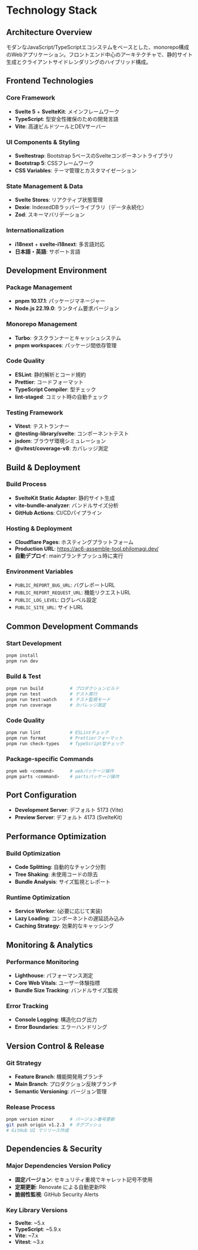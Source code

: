 # Technology Stack

## Architecture Overview

モダンなJavaScript/TypeScriptエコシステムをベースとした、monorepo構成のWebアプリケーション。フロントエンド中心のアーキテクチャで、静的サイト生成とクライアントサイドレンダリングのハイブリッド構成。

## Frontend Technologies

### Core Framework

- **Svelte 5** + **SvelteKit**: メインフレームワーク
- **TypeScript**: 型安全性確保のための開発言語
- **Vite**: 高速ビルドツールとDEVサーバー

### UI Components & Styling

- **Sveltestrap**: Bootstrap 5ベースのSvelteコンポーネントライブラリ
- **Bootstrap 5**: CSSフレームワーク
- **CSS Variables**: テーマ管理とカスタマイゼーション

### State Management & Data

- **Svelte Stores**: リアクティブ状態管理
- **Dexie**: IndexedDBラッパーライブラリ（データ永続化）
- **Zod**: スキーマバリデーション

### Internationalization

- **i18next** + **svelte-i18next**: 多言語対応
- **日本語・英語**: サポート言語

## Development Environment

### Package Management

- **pnpm 10.17.1**: パッケージマネージャー
- **Node.js 22.19.0**: ランタイム要求バージョン

### Monorepo Management

- **Turbo**: タスクランナーとキャッシュシステム
- **pnpm workspaces**: パッケージ間依存管理

### Code Quality

- **ESLint**: 静的解析とコード規約
- **Prettier**: コードフォーマット
- **TypeScript Compiler**: 型チェック
- **lint-staged**: コミット時の自動チェック

### Testing Framework

- **Vitest**: テストランナー
- **@testing-library/svelte**: コンポーネントテスト
- **jsdom**: ブラウザ環境シミュレーション
- **@vitest/coverage-v8**: カバレッジ測定

## Build & Deployment

### Build Process

- **SvelteKit Static Adapter**: 静的サイト生成
- **vite-bundle-analyzer**: バンドルサイズ分析
- **GitHub Actions**: CI/CDパイプライン

### Hosting & Deployment

- **Cloudflare Pages**: ホスティングプラットフォーム
- **Production URL**: <https://ac6-assemble-tool.philomagi.dev/>
- **自動デプロイ**: mainブランチプッシュ時に実行

### Environment Variables

- `PUBLIC_REPORT_BUG_URL`: バグレポートURL
- `PUBLIC_REPORT_REQUEST_URL`: 機能リクエストURL
- `PUBLIC_LOG_LEVEL`: ログレベル設定
- `PUBLIC_SITE_URL`: サイトURL

## Common Development Commands

### Start Development

```bash
pnpm install
pnpm run dev
```

### Build & Test

```bash
pnpm run build          # プロダクションビルド
pnpm run test           # テスト実行
pnpm run test:watch     # テスト監視モード
pnpm run coverage       # カバレッジ測定
```

### Code Quality

```bash
pnpm run lint           # ESLintチェック
pnpm run format         # Prettierフォーマット
pnpm run check-types    # TypeScript型チェック
```

### Package-specific Commands

```bash
pnpm web <command>      # webパッケージ操作
pnpm parts <command>    # partsパッケージ操作
```

## Port Configuration

- **Development Server**: デフォルト 5173 (Vite)
- **Preview Server**: デフォルト 4173 (SvelteKit)

## Performance Optimization

### Build Optimization

- **Code Splitting**: 自動的なチャンク分割
- **Tree Shaking**: 未使用コードの除去
- **Bundle Analysis**: サイズ監視とレポート

### Runtime Optimization

- **Service Worker**: (必要に応じて実装)
- **Lazy Loading**: コンポーネントの遅延読み込み
- **Caching Strategy**: 効果的なキャッシング

## Monitoring & Analytics

### Performance Monitoring

- **Lighthouse**: パフォーマンス測定
- **Core Web Vitals**: ユーザー体験指標
- **Bundle Size Tracking**: バンドルサイズ監視

### Error Tracking

- **Console Logging**: 構造化ログ出力
- **Error Boundaries**: エラーハンドリング

## Version Control & Release

### Git Strategy

- **Feature Branch**: 機能開発用ブランチ
- **Main Branch**: プロダクション反映ブランチ
- **Semantic Versioning**: バージョン管理

### Release Process

```bash
pnpm version minor      # バージョン番号更新
git push origin v1.2.3  # タグプッシュ
# GitHub UI でリリース作成
```

## Dependencies & Security

### Major Dependencies Version Policy

- **固定バージョン**: セキュリティ重視でキャレット記号不使用
- **定期更新**: Renovate による自動更新PR
- **脆弱性監視**: GitHub Security Alerts

### Key Library Versions

- **Svelte**: ~5.x
- **TypeScript**: ~5.9.x
- **Vite**: ~7.x
- **Vitest**: ~3.x
